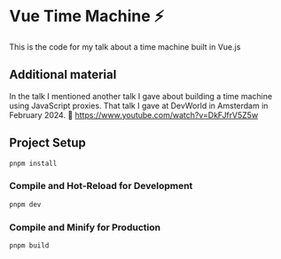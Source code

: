 # Vue Time Machine ⚡️

This is the code for my talk about a time machine built in Vue.js

## Additional material

In the talk I mentioned another talk I gave about building a time machine using JavaScript proxies.
That talk I gave at DevWorld in Amsterdam in February 2024.
🔗 https://www.youtube.com/watch?v=DkFJfrV5Z5w

## Project Setup

```sh
pnpm install
```

### Compile and Hot-Reload for Development

```sh
pnpm dev
```

### Compile and Minify for Production

```sh
pnpm build
```

